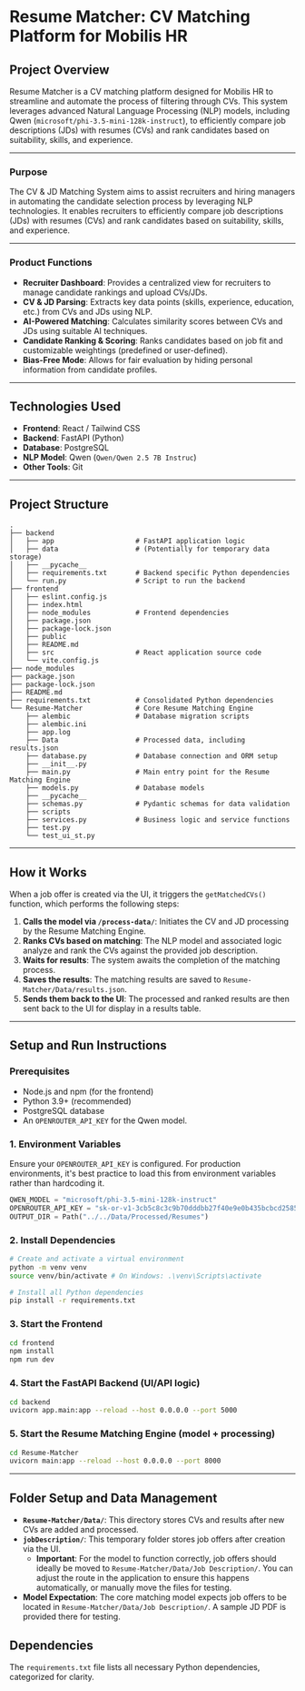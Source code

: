 
# Resume Matcher: CV Matching Platform for Mobilis HR

## Project Overview

Resume Matcher is a CV matching platform designed for Mobilis HR to streamline and automate the process of filtering through CVs. This system leverages advanced Natural Language Processing (NLP) models, including Qwen (`microsoft/phi-3.5-mini-128k-instruct`), to efficiently compare job descriptions (JDs) with resumes (CVs) and rank candidates based on suitability, skills, and experience.

---

### Purpose

The CV & JD Matching System aims to assist recruiters and hiring managers in automating the candidate selection process by leveraging NLP technologies. It enables recruiters to efficiently compare job descriptions (JDs) with resumes (CVs) and rank candidates based on suitability, skills, and experience.

---


### Product Functions

* **Recruiter Dashboard**: Provides a centralized view for recruiters to manage candidate rankings and upload CVs/JDs.
* **CV & JD Parsing**: Extracts key data points (skills, experience, education, etc.) from CVs and JDs using NLP.
* **AI-Powered Matching**: Calculates similarity scores between CVs and JDs using suitable AI techniques.
* **Candidate Ranking & Scoring**: Ranks candidates based on job fit and customizable weightings (predefined or user-defined).
* **Bias-Free Mode**: Allows for fair evaluation by hiding personal information from candidate profiles.

---

## Technologies Used

* **Frontend**: React / Tailwind CSS
* **Backend**: FastAPI (Python)
* **Database**: PostgreSQL
* **NLP Model**: Qwen (`Qwen/Qwen 2.5 7B Instruc`)
* **Other Tools**: Git

---

## Project Structure

```
.
├── backend
│   ├── app                    # FastAPI application logic
│   ├── data                   # (Potentially for temporary data storage)
│   ├── __pycache__
│   ├── requirements.txt       # Backend specific Python dependencies
│   └── run.py                 # Script to run the backend
├── frontend
│   ├── eslint.config.js
│   ├── index.html
│   ├── node_modules           # Frontend dependencies
│   ├── package.json
│   ├── package-lock.json
│   ├── public
│   ├── README.md
│   ├── src                    # React application source code
│   └── vite.config.js
├── node_modules             
├── package.json
├── package-lock.json
├── README.md                 
├── requirements.txt           # Consolidated Python dependencies
└── Resume-Matcher             # Core Resume Matching Engine
    ├── alembic                # Database migration scripts
    ├── alembic.ini
    ├── app.log
    ├── Data                   # Processed data, including results.json
    ├── database.py            # Database connection and ORM setup
    ├── __init__.py
    ├── main.py                # Main entry point for the Resume Matching Engine
    ├── models.py              # Database models
    ├── __pycache__
    ├── schemas.py             # Pydantic schemas for data validation
    ├── scripts
    ├── services.py            # Business logic and service functions
    ├── test.py
    └── test_ui_st.py
```

---

## How it Works

When a job offer is created via the UI, it triggers the `getMatchedCVs()` function, which performs the following steps:

1.  **Calls the model via `/process-data/`**: Initiates the CV and JD processing by the Resume Matching Engine.
2.  **Ranks CVs based on matching**: The NLP model and associated logic analyze and rank the CVs against the provided job description.
3.  **Waits for results**: The system awaits the completion of the matching process.
4.  **Saves the results**: The matching results are saved to `Resume-Matcher/Data/results.json`.
5.  **Sends them back to the UI**: The processed and ranked results are then sent back to the UI for display in a results table.

---

## Setup and Run Instructions

### Prerequisites

* Node.js and npm (for the frontend)
* Python 3.9+ (recommended)
* PostgreSQL database
* An `OPENROUTER_API_KEY` for the Qwen model.

### 1. Environment Variables

Ensure your `OPENROUTER_API_KEY` is configured. For production environments, it's best practice to load this from environment variables rather than hardcoding it.

```python
QWEN_MODEL = "microsoft/phi-3.5-mini-128k-instruct"
OPENROUTER_API_KEY = "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" # Load securely in production
OUTPUT_DIR = Path("../../Data/Processed/Resumes")
```

### 2. Install Dependencies

```bash
# Create and activate a virtual environment
python -m venv venv
source venv/bin/activate # On Windows: .\venv\Scripts\activate

# Install all Python dependencies
pip install -r requirements.txt
```

### 3. Start the Frontend

```bash
cd frontend
npm install
npm run dev
```

### 4. Start the FastAPI Backend (UI/API logic)

```bash
cd backend
uvicorn app.main:app --reload --host 0.0.0.0 --port 5000
```

### 5. Start the Resume Matching Engine (model + processing)

```bash
cd Resume-Matcher
uvicorn main:app --reload --host 0.0.0.0 --port 8000
```

---

## Folder Setup and Data Management

* **`Resume-Matcher/Data/`**: This directory stores CVs and results after new CVs are added and processed.
* **`jobDescription/`**: This temporary folder stores job offers after creation via the UI.
    * **Important**: For the model to function correctly, job offers should ideally be moved to `Resume-Matcher/Data/Job Description/`. You can adjust the route in the application to ensure this happens automatically, or manually move the files for testing.
* **Model Expectation**: The core matching model expects job offers to be located in `Resume-Matcher/Data/Job Description/`. A sample JD PDF is provided there for testing.



## Dependencies

The `requirements.txt` file lists all necessary Python dependencies, categorized for clarity.
